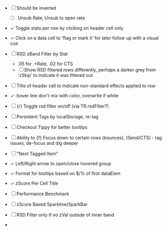 
* ☐ Should be inverted
  * ☐ Unsub Rate, Unsub to open rate

* ✓ Toggle stats per row by clicking on header cell only
* ✓ Click on a data cell to 'flag or mark it' for later follow up with a visual cue
* ☐ RSD zBand Filter by Stat
  * .05 for .+Rate, .02 for CTS
  * ☐ Show RSD filtered rows differently, perhaps a darker grey from 'zSkip' to indicate it was filtered out
* ☐ Title of header cell to indicate non-standard effects applied to row
* ✓ :hover line don't mix with color, overwrite if white
* ☐ {r} Toggle rsd filter on/off (via TR.rsdFilter?)
* ☐ Persistent Tags by localStorage, re-tag
* ☐ Checkout Tippy for better tooltips
* ☐ Ability to {f} Focus down to certain rows (bounces), (Send/CTS) - tag issues, de-focus and dig deeper
* ☐ "Next Tagged Item"
* ✓ Left/Right arrow to open/close hovered group
* ✓ Format for tooltips based on $/% of first dataElem
* ✓ zScore Per Cell Title
* ☐ Performance Benchmark
* ☐ zScore Based Sparkline/SparkBar
* ☐ RSD Filter only if no zVal outside of inner band
* 
